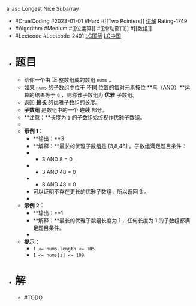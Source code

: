 alias:: Longest Nice Subarray

- #CruelCoding #2023-01-01 #Hard #[[Two Pointers]] [讲解](https://youtu.be/stXRx71prEE) Rating-1749
- #Algorithm #Medium #[[位运算]] #[[滑动窗口]] #[[数组]]
- #Leetcode #Leetcode-2401 [LC国际](https://leetcode.com/problems/longest-nice-subarray/) [LC中国](https://leetcode.cn/problems/longest-nice-subarray/)
- # 题目
	- 给你一个由 **正** 整数组成的数组 `nums` 。
	- 如果 `nums` 的子数组中位于 **不同** 位置的每对元素按位 **与（AND）**运算的结果等于 `0` ，则称该子数组为 **优雅** 子数组。
	- 返回 **最长** 的优雅子数组的长度。
	- **子数组** 是数组中的一个 **连续** 部分。
	- **注意：**长度为 `1` 的子数组始终视作优雅子数组。
	-
	- **示例 1：**
		- **输出：**3
		- **解释：**最长的优雅子数组是 [3,8,48] 。子数组满足题目条件：
		- - 3 AND 8 = 0
		- - 3 AND 48 = 0
		- - 8 AND 48 = 0
		- 可以证明不存在更长的优雅子数组，所以返回 3 。
		-
	- **示例 2：**
		- **输出：**1
		- **解释：**最长的优雅子数组长度为 1 ，任何长度为 1 的子数组都满足题目条件。
		-
	- **提示：**
		- `1 <= nums.length <= 105`
		- `1 <= nums[i] <= 109`
- # 解
	- #TODO